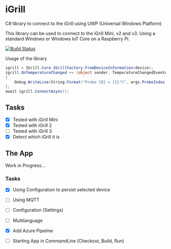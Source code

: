# iGrill
C# library to connect to the iGrill using UWP (Universal Windows Platform)

This library can be used to connect to the iGrill Mini, v2 and v3. 
Using a standard Windows or Windows IoT Core on a Raspberry Pi.

[![Build Status](https://dev.azure.com/tbingel/iGrill/_apis/build/status/thomas-bingel.iGrill?branchName=master)](https://dev.azure.com/tbingel/iGrill/_build/latest?definitionId=1&branchName=master)

Usage of the library
``` C# 
igrill = IGrill.Core.IGrillFactory.FromDeviceInformation(device);
igrill.OnTemperatureChanged += (object sender, TemperatureChangedEventArg args) =>
{
    Debug.WriteLine(String.Format("Probe {0} = {1}°C", args.ProbeIndex, args.Temperature));
};
await igrill.ConnectAsync();
```

## Tasks
- [x] Tested with iGrill Mini
- [x] Tested with iGrill 2
- [ ] Tested with iGrill 3
- [x] Detect which iGrill it is

## The App

Work in Progress...

### Tasks
- [x] Using Configuration to persist selected device
- [ ] Using MQTT
- [ ] Configuration (Settings)
- [ ] Multilanguage
- [x] Add Azure Pipeline
- [ ] Starting App in CommandLine (Checkout, Build, Run)

